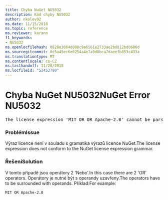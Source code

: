 ```yaml
---
title: Chyba NuGet NU5032
description: Kód chyby NU5032
author: nkolev92
ms.date: 11/15/2018
ms.topic: reference
ms.reviewer: karann
f1_keywords:
- NU5032
ms.openlocfilehash: 0828e3084d088c9a6561e2733ae2bd812bd0686d
ms.sourcegitcommit: 0c5a49ec6e0254a4e7a9d8bca7daeefb853c433a
ms.translationtype: MT
ms.contentlocale: cs-CZ
ms.lasthandoff: 11/28/2018
ms.locfileid: "52453790"
---
```

# <a name="nuget-error-nu5032"></a><span data-ttu-id="2a950-103">Chyba NuGet NU5032</span><span class="sxs-lookup"><span data-stu-id="2a950-103">NuGet Error NU5032</span></span>
<pre>The license expression 'MIT OR OR Apache-2.0' cannot be parsed succesfully. The license expression is invalid.</pre>

### <a name="issue"></a><span data-ttu-id="2a950-104">Problém</span><span class="sxs-lookup"><span data-stu-id="2a950-104">Issue</span></span>

<span data-ttu-id="2a950-105">Výraz licence není v souladu s gramatika výrazů licence NuGet.</span><span class="sxs-lookup"><span data-stu-id="2a950-105">The license expression does not conform to the NuGet license expression grammar.</span></span>

### <a name="solution"></a><span data-ttu-id="2a950-106">Řešení</span><span class="sxs-lookup"><span data-stu-id="2a950-106">Solution</span></span>

<span data-ttu-id="2a950-107">V tomto případě jsou operátory 2 'Nebo'.</span><span class="sxs-lookup"><span data-stu-id="2a950-107">In this case there are 2 'OR' operators.</span></span> <span data-ttu-id="2a950-108">Operátory je nutné být s operandy uzavřeny.</span><span class="sxs-lookup"><span data-stu-id="2a950-108">The operators have to be surrounded with operands.</span></span> <span data-ttu-id="2a950-109">Příklad:</span><span class="sxs-lookup"><span data-stu-id="2a950-109">For example:</span></span>
```
MIT OR Apache-2.0
```